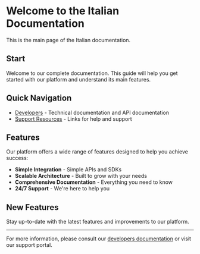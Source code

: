 # Welcome to the Italian Documentation

This is the main page of the Italian documentation.

## Start

Welcome to our complete documentation. This guide will help you get started with our platform and understand its main features.

## Quick Navigation

- [Developers](developers.md) - Technical documentation and API documentation
- [Support Resources](--8<-- "includes/urls-ita.md") - Links for help and support

## Features

Our platform offers a wide range of features designed to help you achieve success:

- **Simple Integration** - Simple APIs and SDKs
- **Scalable Architecture** - Built to grow with your needs
- **Comprehensive Documentation** - Everything you need to know
- **24/7 Support** - We're here to help you

## New Features

Stay up-to-date with the latest features and improvements to our platform.

---

For more information, please consult our [developers documentation](developers.md) or visit our support portal.